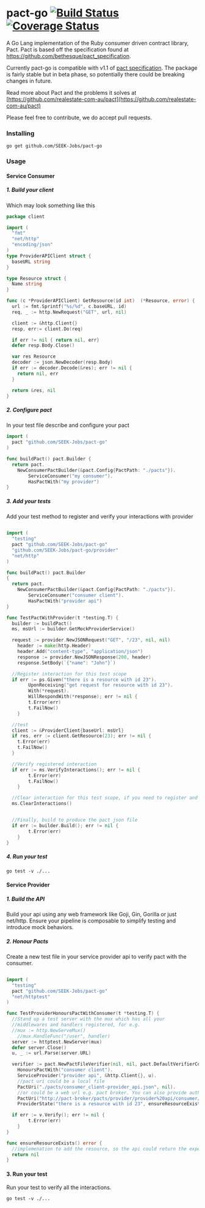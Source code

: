 # pact-go [![Build Status](https://travis-ci.org/SEEK-Jobs/pact-go.svg)](https://travis-ci.org/SEEK-Jobs/pact-go) [![Coverage Status](https://coveralls.io/repos/SEEK-Jobs/pact-go/badge.svg?branch=master&service=github)](https://coveralls.io/github/SEEK-Jobs/pact-go?branch=master)
A Go Lang implementation of the Ruby consumer driven contract library, Pact.
Pact is based off the specification found at https://github.com/bethesque/pact_specification.

Currently pact-go is compatible with v1.1 of [pact specification](https://github.com/pact-foundation/pact-specification/tree/version-1.1). The package is fairly stable but in beta phase, so potentially there could be breaking changes in future.

Read more about Pact and the problems it solves at [https://github.com/realestate-com-au/pact](https://github.com/realestate-com-au/pact)

Please feel free to contribute, we do accept pull requests.
### Installing
```shell
go get github.com/SEEK-Jobs/pact-go
```

### Usage

#### Service Consumer
##### 1. Build your client
Which may look something like this
```go
package client

import (
  "fmt"
  "net/http"
  "encoding/json"
)
type ProviderAPIClient struct {
  baseURL string
}

type Resource struct {
  Name string
}

func (c *ProviderAPIClient) GetResource(id int)  (*Resource, error) {
  url := fmt.Sprintf("%s/%d", c.baseURL, id)
  req, _ := http.NewRequest("GET", url, nil)

  client := &http.Client{}
  resp, err:= client.Do(req)

  if err != nil { return nil, err}
  defer resp.Body.Close()

  var res Resource
  decoder := json.NewDecoder(resp.Body)
  if err := decoder.Decode(&res); err != nil {
    return nil, err
  }

  return &res, nil
}
```
##### 2. Configure pact
In your test file describe and configure your pact
```go
import (
  pact "github.com/SEEK-Jobs/pact-go"
)

func buildPact() pact.Builder {
  return pact.
    NewConsumerPactBuilder(&pact.Config{PactPath: "./pacts"}).
		ServiceConsumer("my consumer").
		HasPactWith("my provider")
}
```
##### 3. Add your tests
Add your test method to register and verify your interactions with provider
```go

import (
  "testing"
  pact "github.com/SEEK-Jobs/pact-go"
  "github.com/SEEK-Jobs/pact-go/provider"
  "net/http"
)

func buildPact() pact.Builder 
{
  return pact.
    NewConsumerPactBuilder(&pact.Config{PactPath: "./pacts"}).
		ServiceConsumer("consumer client").
		HasPactWith("provider api")
}

func TestPactWithProvider(t *testing.T) {
  builder := buildPact()
  ms, msUrl := builder.GetMockProviderService()

  request := provider.NewJSONRequest("GET", "/23", nil, nil)
	header := make(http.Header)
	header.Add("content-type", "application/json")
	response := provider.NewJSONResponse(200, header)
	response.SetBody(`{"name": "John"}`)

  //Register interaction for this test scope
  if err := ps.Given("there is a resource with id 23").
		UponReceiving("get request for resource with id 23").
		With(*request).
		WillRespondWith(*response); err != nil {
		t.Error(err)
		t.FailNow()
	}

  //test
  client := &ProviderClient{baseUrl: msUrl}
  if res, err := client.GetResource(23); err != nil {
    t.Error(err)
    t.FailNow()
  }

  //Verify registered interaction
  if err := ms.VerifyInteractions(); err != nil {
		t.Error(err)
		t.FailNow()
	}

  //Clear interaction for this test scope, if you need to register and verify another interaction for another test scope
  ms.ClearInteractions()


  //Finally, build to produce the pact json file
  if err := builder.Build(); err != nil {
		t.Error(err)
	}
}
```

##### 4. Run your test
```shell
go test -v ./...
```

#### Service Provider
##### 1. Build the API
Build your api using any web framework like Goji, Gin, Gorilla or just net/http. Ensure your pipeline is composable to simplify testing and introduce mock behaviors.

##### 2. Honour Pacts
Create a new test file in your service provider api to verify pact with the consumer.

```go

import (
  "testing"
  pact "github.com/SEEK-Jobs/pact-go"
  "net/httptest"
)

func TestProviderHonoursPactWithConsumer(t *testing.T) {
  //Stand up a test server with the mux which has all your
  //middlewares and handlers registered, for e.g.
  //mux := http.NewServeMux()
	//mux.HandleFunc("/user", handler)
  server := httptest.NewServer(mux)
  defer server.Close()
  u, _ := url.Parse(server.URL)

  verifier := pact.NewPactFileVerifier(nil, nil, pact.DefaultVerifierConfig).
    HonoursPactWith("consumer client").
    ServiceProvider("provider api", &http.Client{}, u).
    //pact uri could be a local file
    PactUri("./pacts/consumer_client-provider_api.json", nil).
    //or could be a web url e.g. pact broker. You can also provide authorisation value in the config parameter
    PactUri("http://pact-broker/pacts/provider/provider%20api/consumer/consumer%20client/version/latest", nil).
    ProviderState("there is a resource with id 23", ensureResourceExists, nil)

  if err := v.Verify(); err != nil {
		t.Error(err)
	}
}

func ensureResourceExists() error {
  //implemenation to add the resource, so the api could return the expected data
  return nil
}
```

#### 3. Run your test
Run your test to verify all the interactions.

```shell
go test -v ./...
```
